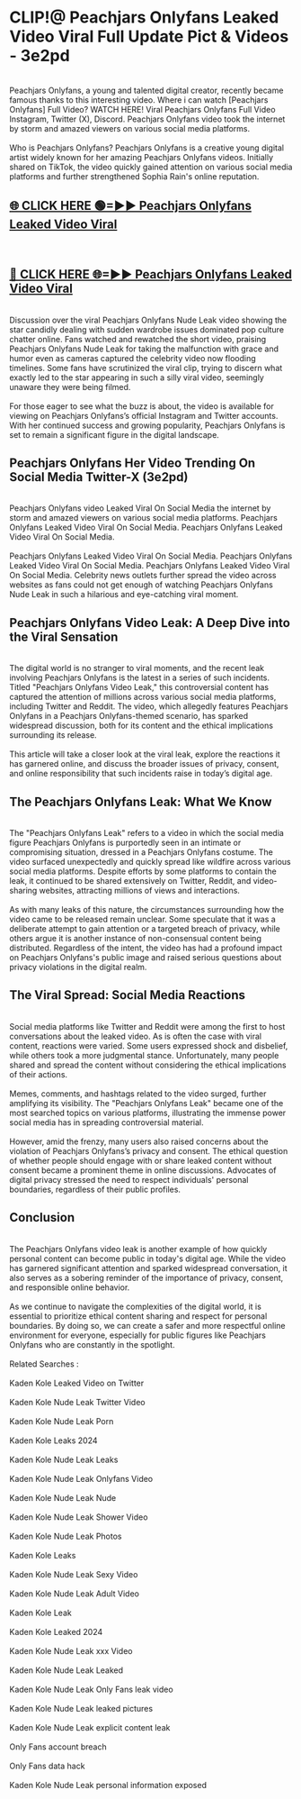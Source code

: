 # CLIP!@ Peachjars Onlyfans Leaked Video Viral Full Update Pict & Videos - 3e2pd
<br>
Peachjars Onlyfans, a young and talented digital creator, recently became famous thanks to this interesting video. Where i can watch [Peachjars Onlyfans] Full Video? WATCH HERE! Viral Peachjars Onlyfans Full Video Instagram, Twitter (X), Discord. Peachjars Onlyfans video took the internet by storm and amazed viewers on various social media platforms.
<br><br>
Who is Peachjars Onlyfans? Peachjars Onlyfans is a creative young digital artist widely known for her amazing Peachjars Onlyfans videos. Initially shared on TikTok, the video quickly gained attention on various social media platforms and further strengthened Sophia Rain's online reputation.
<br>
<h2><a href="https://bestclip.site?title=Peachjars_Onlyfans">🌐 CLICK HERE 🟢=►► Peachjars Onlyfans Leaked Video Viral</a></h2>
<br>
<h2><a href="https://bestclip.site?title=Peachjars_Onlyfans">🔴 CLICK HERE 🌐=►► Peachjars Onlyfans Leaked Video Viral</a></h2>
<br>
Discussion over the viral Peachjars Onlyfans Nude Leak video showing the star candidly dealing with sudden wardrobe issues dominated pop culture chatter online. Fans watched and rewatched the short video, praising Peachjars Onlyfans Nude Leak for taking the malfunction with grace and humor even as cameras captured the celebrity video now flooding timelines. Some fans have scrutinized the viral clip, trying to discern what exactly led to the star appearing in such a silly viral video, seemingly unaware they were being filmed.
<br><br>
For those eager to see what the buzz is about, the video is available for viewing on Peachjars Onlyfans’s official Instagram and Twitter accounts. With her continued success and growing popularity, Peachjars Onlyfans is set to remain a significant figure in the digital landscape.
<br>
<h2>Peachjars Onlyfans Her Video Trending On Social Media Twitter-X (3e2pd)</h2>
<br>
Peachjars Onlyfans video Leaked Viral On Social Media the internet by storm and amazed viewers on various social media platforms. Peachjars Onlyfans Leaked Video Viral On Social Media. Peachjars Onlyfans Leaked Video Viral On Social Media.
<br><br>
Peachjars Onlyfans Leaked Video Viral On Social Media. Peachjars Onlyfans Leaked Video Viral On Social Media. Peachjars Onlyfans Leaked Video Viral On Social Media. Celebrity news outlets further spread the video across websites as fans could not get enough of watching Peachjars Onlyfans Nude Leak in such a hilarious and eye-catching viral moment.
<br>
<h2>Peachjars Onlyfans Video Leak: A Deep Dive into the Viral Sensation</h2>
<br>
The digital world is no stranger to viral moments, and the recent leak involving Peachjars Onlyfans is the latest in a series of such incidents. Titled "Peachjars Onlyfans Video Leak," this controversial content has captured the attention of millions across various social media platforms, including Twitter and Reddit. The video, which allegedly features Peachjars Onlyfans in a Peachjars Onlyfans-themed scenario, has sparked widespread discussion, both for its content and the ethical implications surrounding its release.
<br><br>
This article will take a closer look at the viral leak, explore the reactions it has garnered online, and discuss the broader issues of privacy, consent, and online responsibility that such incidents raise in today’s digital age.
<br>
<h2>The Peachjars Onlyfans Leak: What We Know</h2>
<br>
The "Peachjars Onlyfans Leak" refers to a video in which the social media figure Peachjars Onlyfans is purportedly seen in an intimate or compromising situation, dressed in a Peachjars Onlyfans costume. The video surfaced unexpectedly and quickly spread like wildfire across various social media platforms. Despite efforts by some platforms to contain the leak, it continued to be shared extensively on Twitter, Reddit, and video-sharing websites, attracting millions of views and interactions.
<br><br>
As with many leaks of this nature, the circumstances surrounding how the video came to be released remain unclear. Some speculate that it was a deliberate attempt to gain attention or a targeted breach of privacy, while others argue it is another instance of non-consensual content being distributed. Regardless of the intent, the video has had a profound impact on Peachjars Onlyfans's public image and raised serious questions about privacy violations in the digital realm.
<br>
<h2>The Viral Spread: Social Media Reactions</h2>
<br>
Social media platforms like Twitter and Reddit were among the first to host conversations about the leaked video. As is often the case with viral content, reactions were varied. Some users expressed shock and disbelief, while others took a more judgmental stance. Unfortunately, many people shared and spread the content without considering the ethical implications of their actions.
<br><br>
Memes, comments, and hashtags related to the video surged, further amplifying its visibility. The "Peachjars Onlyfans Leak" became one of the most searched topics on various platforms, illustrating the immense power social media has in spreading controversial material.
<br><br>
However, amid the frenzy, many users also raised concerns about the violation of Peachjars Onlyfans’s privacy and consent. The ethical question of whether people should engage with or share leaked content without consent became a prominent theme in online discussions. Advocates of digital privacy stressed the need to respect individuals' personal boundaries, regardless of their public profiles.
<br>
<h2>Conclusion</h2>
<br>
The Peachjars Onlyfans video leak is another example of how quickly personal content can become public in today's digital age. While the video has garnered significant attention and sparked widespread conversation, it also serves as a sobering reminder of the importance of privacy, consent, and responsible online behavior.
<br><br>
As we continue to navigate the complexities of the digital world, it is essential to prioritize ethical content sharing and respect for personal boundaries. By doing so, we can create a safer and more respectful online environment for everyone, especially for public figures like Peachjars Onlyfans who are constantly in the spotlight.
<br><br>
Related Searches :
<br><br>
Kaden Kole Leaked Video on Twitter
<br><br>
Kaden Kole Nude Leak Twitter Video
<br><br>
Kaden Kole Nude Leak Porn
<br><br>
Kaden Kole Leaks 2024
<br><br>
Kaden Kole Nude Leak Leaks
<br><br>
Kaden Kole Nude Leak Onlyfans Video
<br><br>
Kaden Kole Nude Leak Nude
<br><br>
Kaden Kole Nude Leak Shower Video
<br><br>
Kaden Kole Nude Leak Photos
<br><br>
Kaden Kole Leaks
<br><br>
Kaden Kole Nude Leak Sexy Video
<br><br>
Kaden Kole Nude Leak Adult Video
<br><br>
Kaden Kole Leak
<br><br>
Kaden Kole Leaked 2024
<br><br>
Kaden Kole Nude Leak xxx Video
<br><br>
Kaden Kole Nude Leak Leaked
<br><br>
Kaden Kole Nude Leak Only Fans leak video
<br><br>
Kaden Kole Nude Leak leaked pictures
<br><br>
Kaden Kole Nude Leak explicit content leak
<br><br>
Only Fans account breach
<br><br>
Only Fans data hack
<br><br>
Kaden Kole Nude Leak personal information exposed